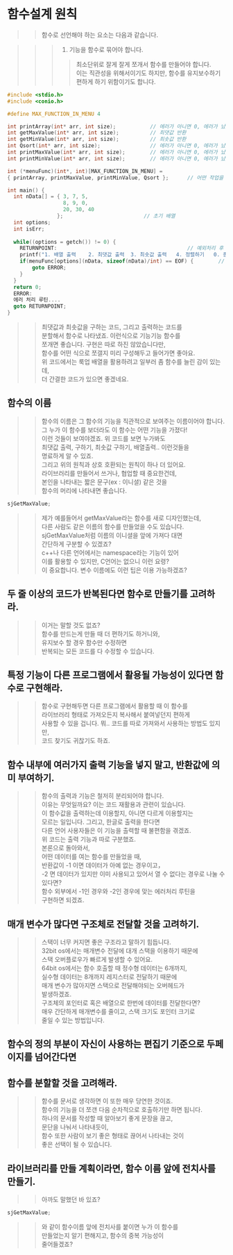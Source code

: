 # 함수설계 원칙  

>> 함수로 선언해야 하는 요소는 다음과 같습니다.  

>>> 1. 기능을 함수로 묶어야 합니다.  
>>>> 최소단위로 잘게 잘게 쪼개서 함수를 만들어야 합니다.  
>>>> 이는 직관성을 위해서이기도 하지만, 함수를 유지보수하기   
>>>> 편하게 하기 위함이기도 합니다.  
```C
#include <stdio.h>
#include <conio.h>

#define MAX_FUNCTION_IN_MENU 4

int printArray(int* arr, int size);           // 에러가 아니면 0, 에러가 났을때 EOF 반환
int getMaxValue(int* arr, int size);          // 최댓값 반환
int getMinValue(int* arr, int size);          // 최솟값 반환
int Qsort(int* arr, int size);                // 에러가 아니면 0, 에러가 났을때 EOF 반환
int printMaxValue(int* arr, int size);        // 에러가 아니면 0, 에러가 났을때 EOF 반환
int printMinValue(int* arr, int size);        // 에러가 아니면 0, 에러가 났을때 EOF 반환

int (*menuFunc)(int*, int)[MAX_FUNCTION_IN_MENU] = 
{ printArray, printMaxValue, printMinValue, Qsort };      // 어떤 작업을 수행할지에 대한 LOOKUP TABLE.

int main() {
  int nData[] = { 3, 7, 5,  
                  8, 9, 0, 
                  20, 30, 40
                };                          // 초기 배열
  int options;
  int isErr;
  
  while((options = getch()) != 0) {
    RETURNPOINT:                                          // 예외처리 후 복귀할 위치
    printf("1. 배열 출력    2. 최댓값 출력  3. 최솟값 출력   4. 정렬하기   0. 종료\n\n");
    if(menuFunc[options](nData, sizeof(nData)/int) == EOF) {        // 예외처리
        goto ERROR;
    }
  }
  return 0;
  ERROR:
  에러 처리 루틴....
  goto RETURNPOINT;
}
```
>> 최댓값과 최솟값을 구하는 코드, 그리고 출력하는 코드를  
>> 분할해서 함수로 나타냈죠. 이런식으로 기능기능 함수를  
>> 쪼개면 좋습니다. 구현은 따로 하진 않았습니다만,   
>> 함수를 어떤 식으로 쪼갤지 미리 구성해두고 들어가면 좋아요.  
>> 위 코드에서는 룩업 배열을 활용하려고 일부러 좀 함수를 늘린 감이 있는데,  
>> 더 간결한 코드가 있으면 좋겠네요.  

## 함수의 이름
>> 함수의 이름은 그 함수의 기능을 직관적으로 보여주는 이름이어야 합니다.    
>> 그 누가 이 함수를 보더라도 이 함수는 어떤 기능을 가졌다!   
>> 이런 것들이 보여야겠죠. 위 코드를 보면 누가봐도   
>> 최댓값 출력, 구하기, 최솟값 구하기, 배열출력.. 이런것들을  
>> 명료하게 알 수 있죠.  
>> 그리고 위의 원칙과 상호 호환되는 원칙이 하나 더 있어요.  
>> 라이브러리를 만들어서 쓰거나, 
>> 협업할 때 중요한건데,    
>> 본인을 나타내는 짧은 문구(ex : 이니셜) 같은 것을    
>> 함수의 머리에 나타내면 좋습니다.    
```C
sjGetMaxValue;
```
>> 제가 예를들어서 getMaxValue라는 함수를 새로 디자인했는데,  
>> 다른 사람도 같은 이름의 함수를 만들었을 수도 있습니다.
>> sjGetMaxValue처럼 이름의 이니셜을 앞에 가져다 대면  
>> 간단하게 구분할 수 있겠죠?  
>> c++나 다른 언어에서는 namespace라는 기능이 있어  
>> 이를 활용할 수 있지만, C언어는 없으니 이런 요령?  
>> 이 중요합니다. 변수 이름에도 이런 팁은 이용 가능하겠죠?

## 두 줄 이상의 코드가 반복된다면 함수로 만들기를 고려하라.
>> 이거는 말할 것도 없죠?  
>> 함수를 만드는게 만들 때 더 편하기도 하거니와,  
>> 유지보수 할 경우 함수만 수정하면  
>> 반복되는 모든 코드를 다 수정할 수 있습니다.  

## 특정 기능이 다른 프로그램에서 활용될 가능성이 있다면 함수로 구현해라.
>> 함수로 구현해두면 다른 프로그램에서 활용할 때 이 함수를  
>> 라이브러리 형태로 가져오든지 복사해서 붙여넣던지 편하게  
>> 사용할 수 있을 겁니다.
>> 뭐.. 코드를 따로 가져와서 사용하는 방법도 있지만,  
>> 코드 찾기도 귀찮기도 하죠.

## 함수 내부에 여러가지 출력 기능을 넣지 말고, 반환값에 의미 부여하기.
>> 함수의 출력과 기능은 철저히 분리되어야 합니다.  
>> 이유는 무엇일까요? 이는 코드 재활용과 관련이 있습니다.  
>> 이 함수값을 출력하는데 이용할지, 아니면 다르게 이용할지는  
>> 모르는 일입니다. 그리고, 한글로 출력을 한다면  
>> 다른 언어 사용자들은 이 기능을 출력할 때 불편함을 겪겠죠.  
>> 위 코드는 출력 기능과 따로 구분했죠.  
>> 본론으로 돌아와서,   
>> 어떤 데이터를 여는 함수를 만들었을 때,   
>> 반환값이 -1 이면 데이터가 아예 없는 경우이고，    
>> -2 면 데이터가 있지만 이미 사용되고 있어서 열 수 
>> 없다는 경우로 나눌 수 있다면?     
>> 함수 외부에서 -1인 경우와 -2인 경우에 맞는 에러처리 루틴을  
>> 구현하면 되겠죠.  

## 매개 변수가 많다면 구조체로 전달할 것을 고려하기.   
>> 스택이 너무 커지면 좋은 구조라고 말하기 힘듭니다.    
>> 32bit os에서는 매개변수 전달에 대개 스택을 이용하기 때문에    
>> 스택 오버플로우가 빠르게 발생할 수 있어요.  
>> 64bit os에서는 함수 호출할 때 정수형 데이터는 6개까지,   
>> 실수형 데이터는 8개까지 레지스터로 전달하기 때문에  
>> 매개 변수가 많아지면 스택으로 전달해야되는 오버헤드가  
>> 발생하겠죠.   
>> 구조체의 포인터로 혹은 배열으로 한번에 데이터를 전달한다면?   
>> 매우 간단하게 매개변수를 줄이고, 스택 크기도 포인터 크기로   
>> 줄일 수 있는 방법입니다.  

## 함수의 정의 부분이 자신이 사용하는 편집기 기준으로 두페이지를 넘어간다면
## 함수를 분할할 것을 고려해라.
>> 함수를 문서로 생각하면 이 또한 매우 당연한 것이죠.    
>> 함수의 기능을 더 쪼갠 다음 순차적으로 호출하기만 하면 됩니다.  
>> 하나의 문서를 작성할 때 알아보기 좋게 문장을 끊고,    
>> 문단을 나눠서 나타내듯이,    
>> 함수 또한 사람이 보기 좋은 형태로 끊어서 나타내는 것이  
>> 좋은 선택이 될 수 있습니다.  

## 라이브러리를 만들 계획이라면, 함수 이름 앞에 전치사를 만들기.
>> 아까도 말했던 바 있죠?  
```C
sjGetMaxValue;
```
>> 와 같이 함수이름 앞에 전치사를 붙이면 누가 이 함수를  
>> 만들었는지 알기 편해지고, 함수의 중복 가능성이  
>> 줄어들겠죠?  
